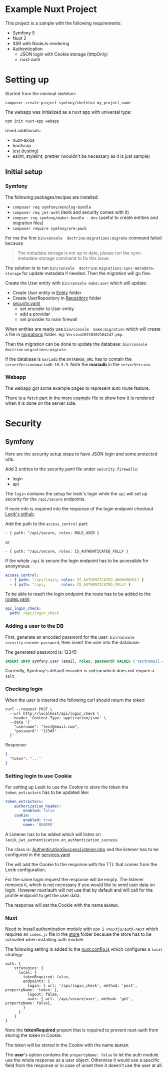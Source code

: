 # Example Nuxt Project

This project is a sample with the following requirements:

* Symfony 5
* Nuxt 2
* SSR with NodeJs rendering
* Authentication
  * JSON login with Cookie storage (httpOnly)
  * nuxt-auth  

# Setting up

Started from the minimal skeleton:

`composer create-project symfony/skeleton my_project_name`

The webapp was initialized as a nuxt app with universal type:

`npm init nuxt-app webapp`

Used additionals:

* nuxt-axios
* bootsrap
* jest (testing)
* eslint, stylelint, prettier (wouldn't be necessary as it is just sample)

## Initial setup

### Symfony

The following packages/recipes are installed:

* `composer req symfony/monolog-bundle`
* `composer req jwt-auth` (lexik and security comes with it)
* `compser req symfony/maker-bundle --dev` (useful to create entities and migration files)
* `composer require symfony/orm-pack`

For me the first `bin/console  doctrine:migrations:migrate` command failed because

> The metadata storage is not up to date, please run the sync-metadata-storage command to fix this issue.

The solution is to run `bin/console  doctrine:migrations:sync-metadata-storage` for update metadata if needed. Then the migration will go fine.

Create the User entity with `bin/console make:user` which will update:

* Create User entity in [Entity](./src/Entity) folder
* Create UserRepository in [Repository](./src/Repository) folder
* [security.yaml](./config/packages/security.yaml) 
  * set encoder to User entity
  * add a provider 
  * set provider to main firewall
    
When entities are ready use `bin/console  make:migration` which will create a file in [migrations](./migrations) folder. eg: `Version20210302104247.php`.

Then the migration can be done to update the database: `bin/console  doctrine:migrations:migrate`.

If the database is `mariadb` the `DATABASE_URL` has to contain the `serverVersion=mariadb-10.5.9`. Note the **mariadb** in the `serverVersion`.

### Webapp

The webapp got some example pages to represent auto route feature. 

There is a `fetch` part in the [more example](./webapp/pages/more/index.vue) file to show how it is rendered when it is done on the server side.

# Security 

## Symfony

Here are the security setup steps to have JSON login and some protected urls.

Add 2 entries to the security.yaml file under `security.firewalls`:
* login
* api

The `login` contains the setup for lexik's login while the `api` will set up security for the `/api/secure` endpoints.

If more info is required into the response of the login endpoint checkout [Lexik's github](https://github.com/lexik/LexikJWTAuthenticationBundle/blob/master/Resources/doc/2-data-customization.md#eventsauthentication_success---adding-public-data-to-the-jwt-response).

Add the path to the `access_control` part: 

`- { path: ^/api/secure, roles: ROLE_USER }`

or 

`- { path: ^/api/secure, roles: IS_AUTHENTICATED_FULLY }`

If the whole `/api` is secure the login endpoint has to be accessible for anonymous:

```yaml
access_control:
  - { path: ^/api/login, roles: IS_AUTHENTICATED_ANONYMOUSLY }
  - { path: ^/api,       roles: IS_AUTHENTICATED_FULLY }
```

To be able to reach the login endpoint the route has to be added to the [routes.yaml](./config/routes.yaml):

```yaml
api_login_check:
  path: /api/login_check
```

### Adding a user to the DB

First, generate an encoded password for the user: `bin/console security:encode-password`, then insert the user into the database:

The generated password is: 12345

```sql
INSERT INTO symfony.user (email, roles, password) VALUES ('test@email.com', '', '$argon2id$v=19$m=65536,t=4,p=1$gm3k26JIuddTuwIt2/oCmQ$pwpJFtmolNDqKwh2Vj2v/7ljogDM1LR2MYmsYK5xyTw')
```

Currently, Symfony's default encoder is `sodium` which does not require a `salt`.

### Checking login

When the user is inserted the following curl should return the token:

```
curl --request POST \
  --url http://localhost/api/login_check \
  --header 'Content-Type: application/json' \
  --data '{
	"username": "test@email.com",
	"password": "12345"
  }'
```

Response: 
```json
{
  "token": "..."
}
```

### Setting login to use Cookie

For setting up Lexik to use the Cookie to store the token the `token_extractors` has to be updated like:

```yaml
token_extractors:
    authorization_header:
        enabled: false
    cookie:
        enabled: true
        name: 'BEARER'
```

A Listener has to be added which will listen on `lexik_jwt_authentication.on_authentication_success`.

The class is: [AuthenticationSuccessListener.php](./src/Listener/AuthenticationSuccessListener.php) and the listener has to be configured in the [services.yaml](./config/services.yaml)

The will add the Cookie to the response with the TTL that comes from the Lexik configuration.

For the same login request the response will be empty. The listener removes it, which is not necessary if you would like to send user data on login. However nuxt/auth will not use that by default and will call for the profile endpoint to get the user data.

The response will set the Cookie with the name `BEARER`.

### Nuxt

Need to install authentication module with `npm i @nuxtjs/auth-next` which requires an `index.js` file in the [store](./webapp/store) folder because the store has to be activated when installing auth module.

The following setting is added to the [nuxt.config.js](./webapp/nuxt.config.js) which configures a `local` strategy:

```
auth: {
    strategies: {
      local: {
        tokenRequired: false,
        endpoints: {
          login: { url: '/api/login_check', method: 'post', propertyName: 'token' },
          logout: false,
          user: { url: '/api/secure/user', method: 'get', propertyName: false},
        }
      }
    }
}
```

Note the **tokenRequired** propert that is required to prevent nuxt-auth from storing the token in Cookie.

The token will be stored in the Cookie with the name `BEARER`.

The **user**'s option contains the `propertyName: false` to let the auth module use the whole response as a user object. Otherwise it would use a specific field from the response or in case of unset then it doesn't use the user at all.




